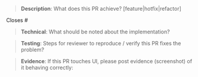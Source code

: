 > **Description**: What does this PR achieve? [feature|hotfix|refactor]

Closes #

> **Technical**: What should be noted about the implementation?



> **Testing**: Steps for reviewer to reproduce / verify this PR fixes the problem?



> **Evidence**: If this PR touches UI, please post evidence (screenshot) of it behaving correctly:

